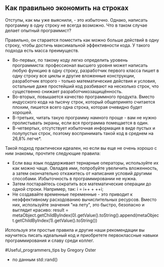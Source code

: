 
##  Как правильно экономить на строках

Отступы, как мы уже выяснили, - это избыточно. Однако, написать программу в одну строку не всегда возможно. Что в таком случае делает опытный программист?

Правильно, он старается поместить как можно больше действий в одну строку, чтобы достичь максимальной эффективности кода. У такого подхода есть масса преимуществ.

- Во-первых, по такому коду легко определить уровень программиста: профессионал высшего уровня может написать любую функцию в одну строку, разработчик первого класса пишет в одну строку все циклы и другие вложенные конструкции, разработчик второго - только математические действия и условия, остальные даже простейший код разбивают на несколько строк, что существенно снижает разработчикозащищённость.
- Во-вторых, повышается качество программного продукта. Вместо индусского кода на тысячу строк, который общепринято считается плохим, пишется всего одна строка, которая очевидно будет хорошей.
- В-третьих, читать такую программу намного проще - вам не нужно пролистывать экраны, если вся программа помещается в один.
- В-четвертых, отсутствует избыточная информация в виде пустых и полупустых строк, поэтому воспринимать такой код в среднем на 26,8% легче*.

Такой подход практически идеален, но если вы еще не очень хорошо с ним знакомы, прочтите следующие правила:

- Если ваш язык поддерживает тернарные операторы, используйте их как можно чаще. Овладев ими, попробуйте увеличить вложенность, а затем окончательно откажитесь от написания условий другими способами. Избыточность в программировании не нужна.
- Затем постарайтесь сократить все математические операции до одной строки. Например, так: i = i++ + ++i;
- Не создавайте временные переменные - это приводит к неэффективному расходованию вычислительных ресурсов. Вместо них, используйте значения "на лету", это быстро, безопасно и выглядит красиво: result = metaObject.getChildByIndex(0).getValue().toString().append(metaObject.getChildByIndex(1).getValue().toString())

Используя эти простые правила и другие наши рекомендации вы научитесь писать идеальный код и приобретете первоклассные навыки программирования и славу среди коллег.

\#Useful_programmers_tips by Gregory Oster

* по данным std::rand()

